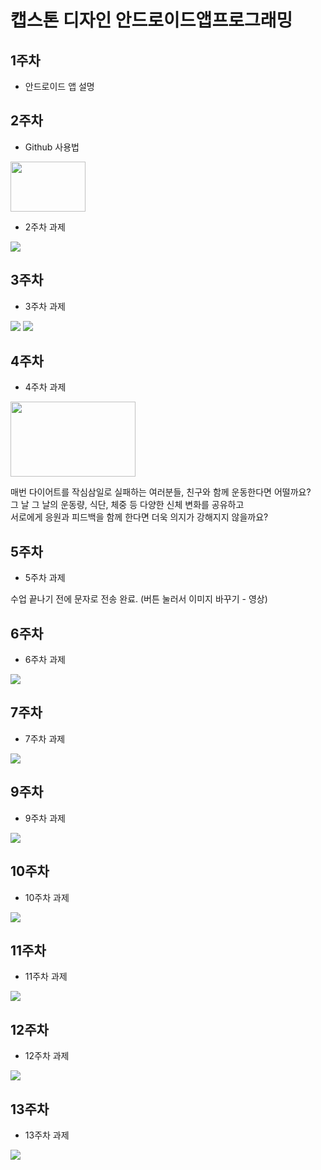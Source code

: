 # 캡스톤 디자인 안드로이드앱프로그래밍

## 1주차
  - 안드로이드 앱 설명

## 2주차
  - Github 사용법

<img width="120" height="80" src="./png/cat.jpg"></img>

  - 2주차 과제

<img width="" height="" src="./png/2ndstudy.png"></img>

## 3주차
  - 3주차 과제
  
<img width="" height="" src="./png/naver.png"></img>
<img width="" height="" src="./png/call.png"></img>

## 4주차
  - 4주차 과제
 
 <img width="200" height="120" src="./png/running.jpg"></img>
 
 매번 다이어트를 작심삼일로 실패하는 여러분들, 친구와 함께 운동한다면 어떨까요?   
 그 날 그 날의 운동량, 식단, 체중 등 다양한 신체 변화를 공유하고   
 서로에게 응원과 피드백을 함께 한다면 더욱 의지가 강해지지 않을까요?
 
 ## 5주차
  - 5주차 과제

수업 끝나기 전에 문자로 전송 완료. (버튼 눌러서 이미지 바꾸기 - 영상)

## 6주차
  - 6주차 과제

<img width="" height="" src="./png/6_img.png"></img>

## 7주차
  - 7주차 과제
  
<img width="" height="" src="./png/mission3.png"></img>

## 9주차
  - 9주차 과제
  
<img width="" height="" src="./png/9week.png"></img>

## 10주차
  - 10주차 과제
  
<img width="" height="" src="./png/10week.png"></img>

## 11주차
  - 11주차 과제
  
<img width="" height="" src="./png/11week.png"></img>


## 12주차
  - 12주차 과제
  
<img width="" height="" src="./png/12week.png"></img>

## 13주차
  - 13주차 과제
  
<img width="" height="" src="./png/13week.png"></img>
